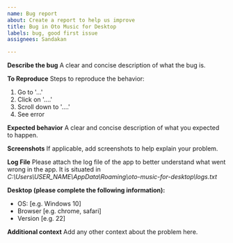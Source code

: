 ```yaml
---
name: Bug report
about: Create a report to help us improve
title: Bug in Oto Music for Desktop
labels: bug, good first issue
assignees: Sandakan

---
```


**Describe the bug**
A clear and concise description of what the bug is.

**To Reproduce**
Steps to reproduce the behavior:
1. Go to '...'
2. Click on '....'
3. Scroll down to '....'
4. See error

**Expected behavior**
A clear and concise description of what you expected to happen.

**Screenshots**
If applicable, add screenshots to help explain your problem.

**Log File**
Please attach the log file of the app to better understand what went wrong in the app.
It is situated in *C:\Users\USER_NAME\AppData\Roaming\oto-music-for-desktop\logs.txt*

**Desktop (please complete the following information):**
 - OS: [e.g. Windows 10]
 - Browser [e.g. chrome, safari]
 - Version [e.g. 22]

**Additional context**
Add any other context about the problem here.
